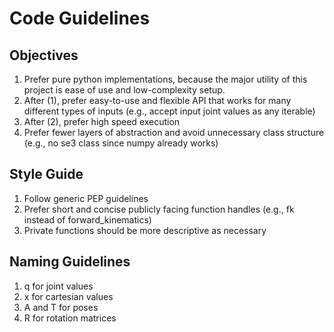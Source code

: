 # Code Guidelines

## Objectives

1. Prefer pure python implementations, because the major utility of this project is ease of use and low-complexity setup.
2. After (1), prefer easy-to-use and flexible API that works for many different types of inputs (e.g., accept input joint values as any iterable)
3. After (2), prefer high speed execution 
4. Prefer fewer layers of abstraction and avoid unnecessary class structure (e.g., no se3 class since numpy already works)

## Style Guide

1. Follow generic PEP guidelines
2. Prefer short and concise publicly facing function handles (e.g., fk instead of forward_kinematics)
3. Private functions should be more descriptive as necessary

## Naming Guidelines

1. q for joint values
2. x for cartesian values
3. A and T for poses
4. R for rotation matrices

